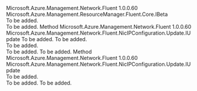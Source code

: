 <Type Name="IWithApplicationGatewayBeta" FullName="Microsoft.Azure.Management.Network.Fluent.NicIPConfiguration.Update.IWithApplicationGatewayBeta">
  <TypeSignature Language="C#" Value="public interface IWithApplicationGatewayBeta : Microsoft.Azure.Management.ResourceManager.Fluent.Core.IBeta" />
  <TypeSignature Language="ILAsm" Value=".class public interface auto ansi abstract IWithApplicationGatewayBeta implements class Microsoft.Azure.Management.ResourceManager.Fluent.Core.IBeta" />
  <TypeSignature Language="DocId" Value="T:Microsoft.Azure.Management.Network.Fluent.NicIPConfiguration.Update.IWithApplicationGatewayBeta" />
  <TypeSignature Language="VB.NET" Value="Public Interface IWithApplicationGatewayBeta&#xA;Implements IBeta" />
  <TypeSignature Language="F#" Value="type IWithApplicationGatewayBeta = interface&#xA;    interface IBeta" />
  <AssemblyInfo>
    <AssemblyName>Microsoft.Azure.Management.Network.Fluent</AssemblyName>
    <AssemblyVersion>1.0.0.60</AssemblyVersion>
  </AssemblyInfo>
  <Interfaces>
    <Interface>
      <InterfaceName>Microsoft.Azure.Management.ResourceManager.Fluent.Core.IBeta</InterfaceName>
    </Interface>
  </Interfaces>
  <Docs>
    <summary>To be added.</summary>
    <remarks>To be added.</remarks>
  </Docs>
  <Members>
    <Member MemberName="WithExistingApplicationGatewayBackend">
      <MemberSignature Language="C#" Value="public Microsoft.Azure.Management.Network.Fluent.NicIPConfiguration.Update.IUpdate WithExistingApplicationGatewayBackend (Microsoft.Azure.Management.Network.Fluent.IApplicationGateway appGateway, string backendName);" />
      <MemberSignature Language="ILAsm" Value=".method public hidebysig newslot virtual instance class Microsoft.Azure.Management.Network.Fluent.NicIPConfiguration.Update.IUpdate WithExistingApplicationGatewayBackend(class Microsoft.Azure.Management.Network.Fluent.IApplicationGateway appGateway, string backendName) cil managed" />
      <MemberSignature Language="DocId" Value="M:Microsoft.Azure.Management.Network.Fluent.NicIPConfiguration.Update.IWithApplicationGatewayBeta.WithExistingApplicationGatewayBackend(Microsoft.Azure.Management.Network.Fluent.IApplicationGateway,System.String)" />
      <MemberSignature Language="VB.NET" Value="Public Function WithExistingApplicationGatewayBackend (appGateway As IApplicationGateway, backendName As String) As IUpdate" />
      <MemberSignature Language="F#" Value="abstract member WithExistingApplicationGatewayBackend : Microsoft.Azure.Management.Network.Fluent.IApplicationGateway * string -&gt; Microsoft.Azure.Management.Network.Fluent.NicIPConfiguration.Update.IUpdate" Usage="iWithApplicationGatewayBeta.WithExistingApplicationGatewayBackend (appGateway, backendName)" />
      <MemberType>Method</MemberType>
      <AssemblyInfo>
        <AssemblyName>Microsoft.Azure.Management.Network.Fluent</AssemblyName>
        <AssemblyVersion>1.0.0.60</AssemblyVersion>
      </AssemblyInfo>
      <ReturnValue>
        <ReturnType>Microsoft.Azure.Management.Network.Fluent.NicIPConfiguration.Update.IUpdate</ReturnType>
      </ReturnValue>
      <Parameters>
        <Parameter Name="appGateway" Type="Microsoft.Azure.Management.Network.Fluent.IApplicationGateway" />
        <Parameter Name="backendName" Type="System.String" />
      </Parameters>
      <Docs>
        <param name="appGateway">To be added.</param>
        <param name="backendName">To be added.</param>
        <summary>To be added.</summary>
        <returns>To be added.</returns>
        <remarks>To be added.</remarks>
      </Docs>
    </Member>
    <Member MemberName="WithoutApplicationGatewayBackends">
      <MemberSignature Language="C#" Value="public Microsoft.Azure.Management.Network.Fluent.NicIPConfiguration.Update.IUpdate WithoutApplicationGatewayBackends ();" />
      <MemberSignature Language="ILAsm" Value=".method public hidebysig newslot virtual instance class Microsoft.Azure.Management.Network.Fluent.NicIPConfiguration.Update.IUpdate WithoutApplicationGatewayBackends() cil managed" />
      <MemberSignature Language="DocId" Value="M:Microsoft.Azure.Management.Network.Fluent.NicIPConfiguration.Update.IWithApplicationGatewayBeta.WithoutApplicationGatewayBackends" />
      <MemberSignature Language="VB.NET" Value="Public Function WithoutApplicationGatewayBackends () As IUpdate" />
      <MemberSignature Language="F#" Value="abstract member WithoutApplicationGatewayBackends : unit -&gt; Microsoft.Azure.Management.Network.Fluent.NicIPConfiguration.Update.IUpdate" Usage="iWithApplicationGatewayBeta.WithoutApplicationGatewayBackends " />
      <MemberType>Method</MemberType>
      <AssemblyInfo>
        <AssemblyName>Microsoft.Azure.Management.Network.Fluent</AssemblyName>
        <AssemblyVersion>1.0.0.60</AssemblyVersion>
      </AssemblyInfo>
      <ReturnValue>
        <ReturnType>Microsoft.Azure.Management.Network.Fluent.NicIPConfiguration.Update.IUpdate</ReturnType>
      </ReturnValue>
      <Parameters />
      <Docs>
        <summary>To be added.</summary>
        <returns>To be added.</returns>
        <remarks>To be added.</remarks>
      </Docs>
    </Member>
  </Members>
</Type>